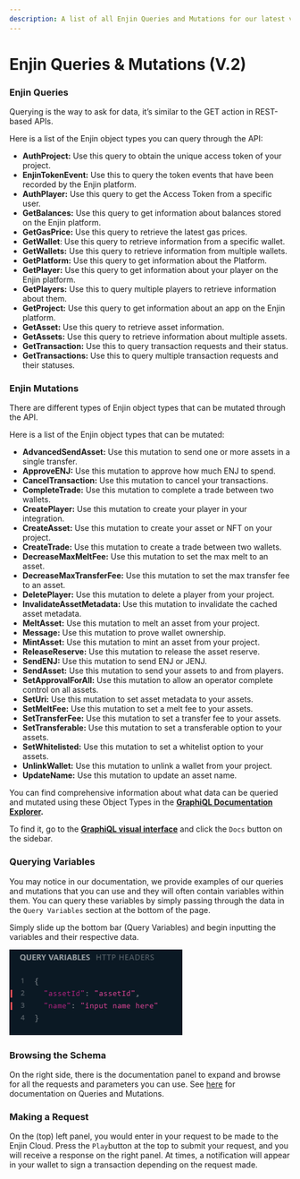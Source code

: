 ```yaml
---
description: A list of all Enjin Queries and Mutations for our latest v.2 schemas
---
```


# Enjin Queries & Mutations \(V.2\)

### Enjin Queries

Querying is the way to ask for data, it’s similar to the GET action in REST-based APIs.

Here is a list of the Enjin object types you can query through the API:

* **AuthProject:** Use this query to obtain the unique access token of your project.
* **EnjinTokenEvent:** Use this to query the token events that have been recorded by the Enjin platform.
* **AuthPlayer:** Use this query to get the Access Token from a specific user.
* **GetBalances:** Use this query to get information about balances stored on the Enjin platform.
* **GetGasPrice:** Use this query to retrieve the latest gas prices.
* **GetWallet**: Use this query to retrieve information from a specific wallet.
* **GetWallets:** Use this query to retrieve information from multiple wallets.
* **GetPlatform:** Use this query to get information about the Platform.
* **GetPlayer:** Use this query to get information about your player on the Enjin platform.
* **GetPlayers:** Use this to query multiple players to retrieve information about them.
* **GetProject:** Use this query to get information about an app on the Enjin platform.
* **GetAsset:** Use this query to retrieve asset information.
* **GetAssets:** Use this query to retrieve information about multiple assets.
* **GetTransaction:** Use this to query transaction requests and their status.
* **GetTransactions:** Use this to query multiple transaction requests and their statuses. 

### Enjin Mutations

There are different types of Enjin object types that can be mutated through the API.

Here is a list of the Enjin object types that can be mutated:

* **AdvancedSendAsset:** Use this mutation to send one or more assets in a single transfer.
* **ApproveENJ:** Use this mutation to approve how much ENJ to spend.
* **CancelTransaction:** Use this mutation to cancel your transactions.
* **CompleteTrade:** Use this mutation to complete a trade between two wallets.
* **CreatePlayer:** Use this mutation to create your player in your integration.
* **CreateAsset:** Use this mutation to create your asset or NFT on your project.
* **CreateTrade:** Use this mutation to create a trade between two wallets.
* **DecreaseMaxMeltFee:** Use this mutation to set the max melt to an asset.
* **DecreaseMaxTransferFee:** Use this mutation to set the max transfer fee to an asset.
* **DeletePlayer:** Use this mutation to delete a player from your project.
* **InvalidateAssetMetadata:** Use this mutation to invalidate the cached asset metadata.
* **MeltAsset:** Use this mutation to melt an asset from your project.
* **Message:** Use this mutation to prove wallet ownership.
* **MintAsset:** Use this mutation to mint an asset from your project.
* **ReleaseReserve:** Use this mutation to release the asset reserve. 
* **SendENJ:** Use this mutation to send ENJ or JENJ.
* **SendAsset:** Use this mutation to send your assets to and from players.
* **SetApprovalForAll:** Use this mutation to allow an operator complete control on all assets.
* **SetUri:** Use this mutation to set asset metadata to your assets.
* **SetMeltFee:** Use this mutation to set a melt fee to your assets.
* **SetTransferFee:** Use this mutation to set a transfer fee to your assets.
* **SetTransferable:** Use this mutation to set a transferable option to your assets.
* **SetWhitelisted:** Use this mutation to set a whitelist option to your assets.
* **UnlinkWallet:** Use this mutation to unlink a wallet from your project.
* **UpdateName:** Use this mutation to update an asset name. 

You can find comprehensive information about what data can be queried and mutated using these Object Types in the [**GraphiQL Documentation Explorer**](https://jumpnet.cloud.enjin.io/graphql/playground)**.**

To find it, go to the [**GraphiQL visual interface**](https://jumpnet.cloud.enjin.io/graphql/playground) and click the `Docs` button on the sidebar.

### Querying Variables

You may notice in our documentation, we provide examples of our queries and mutations that you can use and they will often contain variables within them. You can query these variables by simply passing through the data in the `Query Variables` section at the bottom of the page.

Simply slide up the bottom bar \(Query Variables\) and begin inputting the variables and their respective data.

![](../../.gitbook/assets/image%20%282%29.png)

### Browsing the Schema

On the right side, there is the documentation panel to expand and browse for all the requests and parameters you can use. See [here](https://graphql.org/learn/queries/) for documentation on Queries and Mutations. 

### Making a Request

On the \(top\) left panel, you would enter in your request to be made to the Enjin Cloud. Press the `Play`button at the top to submit your request, and you will receive a response on the right panel. At times, a notification will appear in your wallet to sign a transaction depending on the request made.

